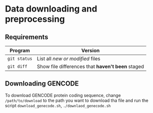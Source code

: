 # Data downloading and preprocessing
## Requirements
| Program | Version |
| --- | --- |
| `git status` | List all *new or modified* files |
| `git diff` | Show file differences that **haven't been** staged |
## Downloading GENCODE 
To download GENCODE protein coding sequence, change `/path/to/download` to the path you want to download tha file and run the script `download_genecode.sh`, `./downlaod_genecode.sh`
